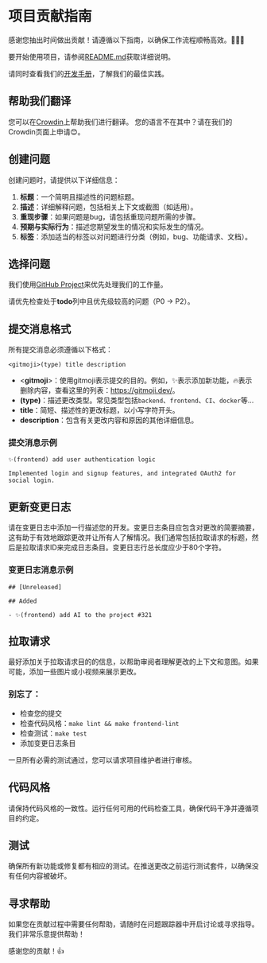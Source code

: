 # 项目贡献指南

感谢您抽出时间做出贡献！请遵循以下指南，以确保工作流程顺畅高效。🚀🚀🚀

要开始使用项目，请参阅[README.md](https://github.com/suitenumerique/docs/blob/main/README.md)获取详细说明。

请同时查看我们的[开发手册](https://suitenumerique.gitbook.io/handbook)，了解我们的最佳实践。

## 帮助我们翻译

您可以在[Crowdin](https://crowdin.com/project/lasuite-docs)上帮助我们进行翻译。
您的语言不在其中？请在我们的Crowdin页面上申请😊。

## 创建问题

创建问题时，请提供以下详细信息：

1.  **标题**：一个简明且描述性的问题标题。
2.  **描述**：详细解释问题，包括相关上下文或截图（如适用）。
3.  **重现步骤**：如果问题是bug，请包括重现问题所需的步骤。
4.  **预期与实际行为**：描述您期望发生的情况和实际发生的情况。
5.  **标签**：添加适当的标签以对问题进行分类（例如，bug、功能请求、文档）。

## 选择问题

我们使用[GitHub Project](https://github.com/orgs/numerique-gouv/projects/13)来优先处理我们的工作量。

请优先检查处于**todo**列中且优先级较高的问题（P0 -> P2）。

## 提交消息格式

所有提交消息必须遵循以下格式：

`<gitmoji>(type) title description`

*   <**gitmoji**>：使用gitmoji表示提交的目的。例如，✨表示添加新功能，🔥表示删除内容，查看这里的列表：<https://gitmoji.dev/>。
*   **(type)**：描述更改类型。常见类型包括`backend`、`frontend`、`CI`、`docker`等...
*   **title**：简短、描述性的更改标题，以小写字符开头。
*   **description**：包含有关更改内容和原因的其他详细信息。

### 提交消息示例

```
✨(frontend) add user authentication logic 

Implemented login and signup features, and integrated OAuth2 for social login.
```

## 更新变更日志

请在变更日志中添加一行描述您的开发。变更日志条目应包含对更改的简要摘要，这有助于有效地跟踪更改并让所有人了解情况。我们通常包括拉取请求的标题，然后是拉取请求ID来完成日志条目。变更日志行总长度应少于80个字符。

### 变更日志消息示例
```
## [Unreleased]

## Added

- ✨(frontend) add AI to the project #321
```

## 拉取请求

最好添加关于拉取请求目的的信息，以帮助审阅者理解更改的上下文和意图。如果可能，添加一些图片或小视频来展示更改。

### 别忘了：
- 检查您的提交
- 检查代码风格：`make lint && make frontend-lint`
- 检查测试：`make test`
- 添加变更日志条目

一旦所有必需的测试通过，您可以请求项目维护者进行审核。

## 代码风格

请保持代码风格的一致性。运行任何可用的代码检查工具，确保代码干净并遵循项目的约定。

## 测试

确保所有新功能或修复都有相应的测试。在推送更改之前运行测试套件，以确保没有任何内容被破坏。

## 寻求帮助

如果您在贡献过程中需要任何帮助，请随时在问题跟踪器中开启讨论或寻求指导。我们非常乐意提供帮助！

感谢您的贡献！👍

